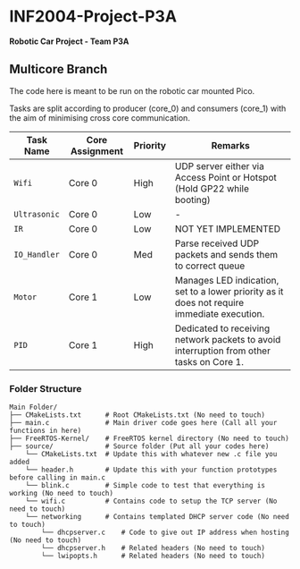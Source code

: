 # INF2004-Project-P3A
**Robotic Car Project - Team P3A**

## Multicore Branch
The code here is meant to be run on the robotic car mounted Pico. 

Tasks are split according to producer (core_0) and consumers (core_1) with the aim of minimising cross core communication.

| **Task Name**       | **Core Assignment** | **Priority** | **Remarks**                                                                                          |
|---------------------|---------------------|--------------|----------------------------------------------------------------------------------------------------------|
| `Wifi`              | Core 0              | High         | UDP server either via Access Point or Hotspot (Hold GP22 while booting)                                       |
| `Ultrasonic`        | Core 0              | Low          | -    |
| `IR`                | Core 0              | Low          | NOT YET IMPLEMENTED                      |
| `IO_Handler`        | Core 0              | Med          | Parse received UDP packets and sends them to correct queue                           |
| `Motor`             | Core 1              | Low         | Manages LED indication, set to a lower priority as it does not require immediate execution.               |
| `PID`               | Core 1              | High         | Dedicated to receiving network packets to avoid interruption from other tasks on Core 1.                  |

### Folder Structure
    Main Folder/
    ├── CMakeLists.txt      # Root CMakeLists.txt (No need to touch)
    ├── main.c              # Main driver code goes here (Call all your functions in here)
    ├── FreeRTOS-Kernel/    # FreeRTOS kernel directory (No need to touch)
    ├── source/             # Source folder (Put all your codes here)
        └── CMakeLists.txt  # Update this with whatever new .c file you added
        └── header.h        # Update this with your function prototypes before calling in main.c
        └── blink.c         # Simple code to test that everything is working (No need to touch)
        └── wifi.c          # Contains code to setup the TCP server (No need to touch)
        └── networking      # Contains templated DHCP server code (No need to touch)
            └── dhcpserver.c    # Code to give out IP address when hosting (No need to touch)
            └── dhcpserver.h    # Related headers (No need to touch)
            └── lwipopts.h      # Related headers (No need to touch)


